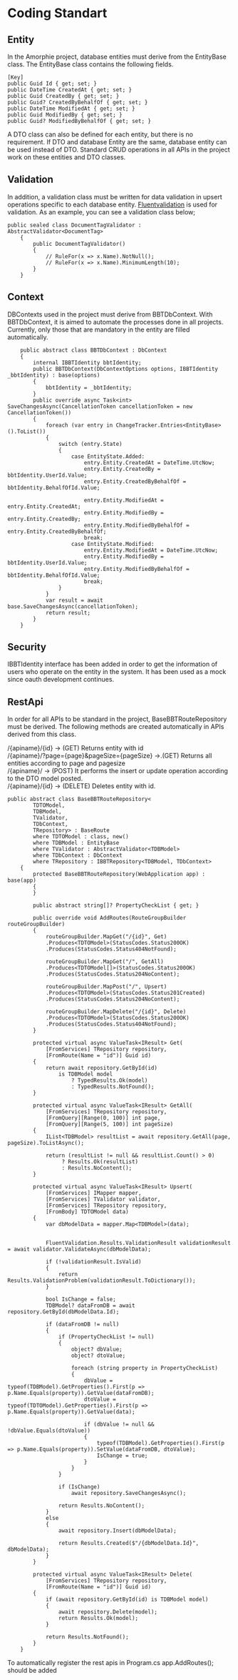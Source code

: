 # Coding Standart

## Entity
In the Amorphie project, database entities must derive from the EntityBase class.
The EntityBase class contains the following fields.

```
[Key]
public Guid Id { get; set; }
public DateTime CreatedAt { get; set; }
public Guid CreatedBy { get; set; }
public Guid? CreatedByBehalfOf { get; set; }
public DateTime ModifiedAt { get; set; }
public Guid ModifiedBy { get; set; }
public Guid? ModifiedByBehalfOf { get; set; }
```
A DTO class can also be defined for each entity, but there is no requirement. 
If DTO and database Entity are the same, database entity can be used instead of DTO. 
Standard CRUD operations in all APIs in the project work on these entities and DTO classes.

## Validation
In addition, a validation class must be written for data validation in upsert operations specific to each database entity. [Fluentvalidation](https://docs.fluentvalidation.net/en/latest/index.html) is used for validation. As an example, you can see a validation class below;
```
public sealed class DocumentTagValidator : AbstractValidator<DocumentTag>
    {
        public DocumentTagValidator()
        {
            // RuleFor(x => x.Name).NotNull();
            // RuleFor(x => x.Name).MinimumLength(10);
        }
    }
```
## Context
DBContexts used in the project must derive from BBTDbContext. With BBTDbContext, it is aimed to automate the processes done in all projects. Currently, only those that are mandatory in the entity are filled automatically.
```
    public abstract class BBTDbContext : DbContext
    {
        internal IBBTIdentity bbtIdentity;
        public BBTDbContext(DbContextOptions options, IBBTIdentity _bbtIdentity) : base(options)
        {
            bbtIdentity = _bbtIdentity;
        }
        public override async Task<int> SaveChangesAsync(CancellationToken cancellationToken = new CancellationToken())
        {
            foreach (var entry in ChangeTracker.Entries<EntityBase>().ToList())
            {
                switch (entry.State)
                {
                    case EntityState.Added:
                        entry.Entity.CreatedAt = DateTime.UtcNow;
                        entry.Entity.CreatedBy = bbtIdentity.UserId.Value;
                        entry.Entity.CreatedByBehalfOf = bbtIdentity.BehalfOfId.Value;

                        entry.Entity.ModifiedAt = entry.Entity.CreatedAt;
                        entry.Entity.ModifiedBy = entry.Entity.CreatedBy;
                        entry.Entity.ModifiedByBehalfOf = entry.Entity.CreatedByBehalfOf;
                        break;
                    case EntityState.Modified:
                        entry.Entity.ModifiedAt = DateTime.UtcNow;
                        entry.Entity.ModifiedBy = bbtIdentity.UserId.Value;
                        entry.Entity.ModifiedByBehalfOf = bbtIdentity.BehalfOfId.Value;
                        break;
                }
            }
            var result = await base.SaveChangesAsync(cancellationToken);
            return result;
        }
    }
```
## Security
IBBTIdentity interface has been added in order to get the information of users who operate on the entity in the system. It has been used as a mock since oauth development continues.

## RestApi
In order for all APIs to be standard in the project, BaseBBTRouteRepository must be derived. The following methods are created automatically in APIs derived from this class.

/{apiname}/{id} -> (GET) Returns entity with id <br />
/{apiname}/?page={page}&pageSize={pageSize} ->.(GET) Returns all entities according to page and pagesize <br />
/{apiname}/ -> (POST) It performs the insert or update operation according to the DTO model posted. <br />
/{apiname}/{id} -> (DELETE) Deletes entity with id. <br />

```
public abstract class BaseBBTRouteRepository<
        TDTOModel,
        TDBModel,
        TValidator,
        TDbContext,
        TRepository> : BaseRoute
        where TDTOModel : class, new()
        where TDBModel : EntityBase
        where TValidator : AbstractValidator<TDBModel>
        where TDbContext : DbContext
        where TRepository : IBBTRepository<TDBModel, TDbContext>
    {
        protected BaseBBTRouteRepository(WebApplication app) : base(app)
        {
        }

        public abstract string[]? PropertyCheckList { get; }

        public override void AddRoutes(RouteGroupBuilder routeGroupBuilder)
        {
            routeGroupBuilder.MapGet("/{id}", Get)
            .Produces<TDTOModel>(StatusCodes.Status200OK)
            .Produces(StatusCodes.Status404NotFound);

            routeGroupBuilder.MapGet("/", GetAll)
            .Produces<TDTOModel[]>(StatusCodes.Status200OK)
            .Produces(StatusCodes.Status204NoContent);

            routeGroupBuilder.MapPost("/", Upsert)
            .Produces<TDTOModel>(StatusCodes.Status201Created)
            .Produces(StatusCodes.Status204NoContent);

            routeGroupBuilder.MapDelete("/{id}", Delete)
            .Produces<TDTOModel>(StatusCodes.Status200OK)
            .Produces(StatusCodes.Status404NotFound);
        }

        protected virtual async ValueTask<IResult> Get(
            [FromServices] TRepository repository,
            [FromRoute(Name = "id")] Guid id)
        {
            return await repository.GetById(id)
                is TDBModel model
                    ? TypedResults.Ok(model)
                    : TypedResults.NotFound();
        }

        protected virtual async ValueTask<IResult> GetAll(
            [FromServices] TRepository repository,
            [FromQuery][Range(0, 100)] int page,
            [FromQuery][Range(5, 100)] int pageSize)
        {
            IList<TDBModel> resultList = await repository.GetAll(page, pageSize).ToListAsync();

            return (resultList != null && resultList.Count() > 0)
                 ? Results.Ok(resultList)
                 : Results.NoContent();
        }

        protected virtual async ValueTask<IResult> Upsert(
            [FromServices] IMapper mapper,
            [FromServices] TValidator validator,
            [FromServices] TRepository repository,
            [FromBody] TDTOModel data)
        {
            var dbModelData = mapper.Map<TDBModel>(data);


            FluentValidation.Results.ValidationResult validationResult = await validator.ValidateAsync(dbModelData);

            if (!validationResult.IsValid)
            {
                return Results.ValidationProblem(validationResult.ToDictionary());
            }

            bool IsChange = false;
            TDBModel? dataFromDB = await repository.GetById(dbModelData.Id);

            if (dataFromDB != null)
            {
                if (PropertyCheckList != null)
                {
                    object? dbValue;
                    object? dtoValue;

                    foreach (string property in PropertyCheckList)
                    {
                        dbValue = typeof(TDBModel).GetProperties().First(p => p.Name.Equals(property)).GetValue(dataFromDB);
                        dtoValue = typeof(TDTOModel).GetProperties().First(p => p.Name.Equals(property)).GetValue(data);

                        if (dbValue != null && !dbValue.Equals(dtoValue))
                        {
                            typeof(TDBModel).GetProperties().First(p => p.Name.Equals(property)).SetValue(dataFromDB, dtoValue);
                            IsChange = true;
                        }
                    }
                }

                if (IsChange)
                    await repository.SaveChangesAsync();

                return Results.NoContent();
            }
            else
            {
                await repository.Insert(dbModelData);

                return Results.Created($"/{dbModelData.Id}", dbModelData);
            }
        }

        protected virtual async ValueTask<IResult> Delete(
            [FromServices] TRepository repository,
            [FromRoute(Name = "id")] Guid id)
        {
            if (await repository.GetById(id) is TDBModel model)
            {
                await repository.Delete(model);
                return Results.Ok(model);
            }

            return Results.NotFound();
        }
    }
```

To automatically register the rest apis in Program.cs app.AddRoutes(); should be added

